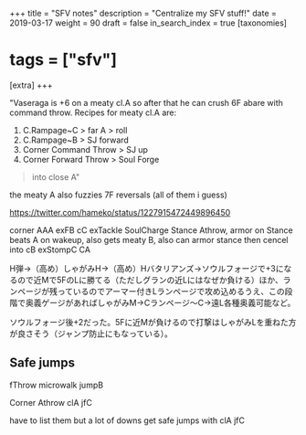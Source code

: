 +++
title = "SFV notes"
description = "Centralize my SFV stuff!"
date = 2019-03-17
weight = 90
draft = false
in_search_index = true
[taxonomies]
# tags = ["sfv"]
[extra]
+++

"Vaseraga is +6 on a meaty cl.A so after that he can crush 6F abare with command throw.  Recipes for meaty cl.A are:
1. C.Rampage~C > far A > roll
2. C.Rampage~B > SJ forward
3. Corner Command Throw > SJ up
4. Corner Forward Throw > Soul Forge
>into close A"

the meaty A also fuzzies 7F reversals (all of them i guess)

https://twitter.com/hameko/status/1227915472449896450

corner AAA exFB cC exTackle SoulCharge Stance Athrow, armor on Stance beats A on wakeup, also gets meaty B, also can armor stance then cencel into cB exStompC CA

H弾→（高め）しゃがみH→（高め）Hバタリアンズ→ソウルフォージで+3になるので近Mで5FのLに勝てる（ただしグランの近Lにはなぜか負ける）ほか、ランページが残っているのでアーマー付きLランページで攻め込めるうえ、この段階で奥義ゲージがあればしゃがみM→Cランページ～C→遠L各種奥義可能など。

ソウルフォージ後+2だった。5Fに近Mが負けるので打撃はしゃがみLを重ねた方が良さそう（ジャンプ防止にもなっている）。

## Safe jumps

fThrow microwalk jumpB

Corner Athrow clA jfC

have to list them but a lot of downs get safe jumps with clA jfC
